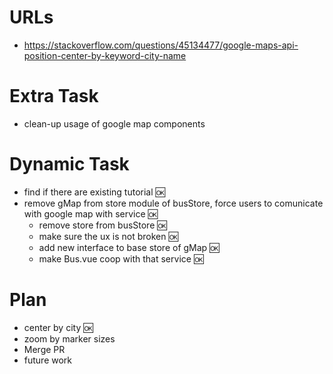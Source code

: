 # URLs
- https://stackoverflow.com/questions/45134477/google-maps-api-position-center-by-keyword-city-name
# Extra Task
- clean-up usage of google map components
# Dynamic Task
- find if there are existing tutorial :ok:
- remove gMap from store module of busStore, force users to comunicate with google map with service :ok:
    - remove store from busStore :ok:
    - make sure the ux is not broken :ok:
    - add new interface to base store of gMap :ok:
    - make Bus.vue coop with that service :ok:
# Plan
- center by city :ok:
- zoom by marker sizes
- Merge PR
- future work
